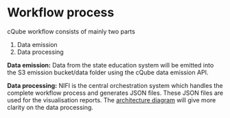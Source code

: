 # Workflow process

cQube workflow consists of mainly two parts

1. Data emission
2. Data processing

**Data emission:** Data from the state education system will be emitted into the S3 emission bucket/data folder using the cQube data emission API.

**Data processing:** NIFI is the central orchestration system which handles the complete workflow process and generates JSON files. These JSON files are used for the visualisation reports. The [architecture diagram](https://app.gitbook.com/@sunbird/s/cqube/cqube-software-architecture) will give more clarity on the data processing.

